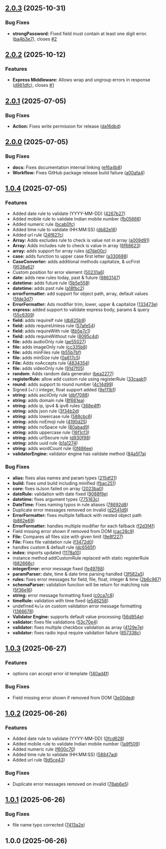 ## [2.0.3](https://github.com/khairnar2960/superform-validator/compare/v2.0.2...v2.0.3) (2025-10-31)

### Bug Fixes

* **strongPassword:** Fixed field must contain at least one digit error. ([ba4b3e7](https://github.com/khairnar2960/superform-validator/commit/ba4b3e728280e6e1652e093b67e196a3150f36d7)), closes [#2](https://github.com/khairnar2960/superform-validator/issues/2)
## [2.0.2](https://github.com/khairnar2960/superform-validator/compare/v2.0.1...v2.0.2) (2025-10-12)

### Features

* **Express Middleware:** Allows wrap and ungroup errors in response ([d961dfc](https://github.com/khairnar2960/superform-validator/commit/d961dfc41612503427b7df1e01808ca2039c094e)), closes [#1](https://github.com/khairnar2960/superform-validator/issues/1)
## [2.0.1](https://github.com/khairnar2960/superform-validator/compare/v2.0.0...v2.0.1) (2025-07-05)

### Bug Fixes

* **Action:** Fixes write permission for release ([da16dbd](https://github.com/khairnar2960/superform-validator/commit/da16dbd5c9a67e5b790248bcee3deaed351db148))
## [2.0.0](https://github.com/khairnar2960/superform-validator/compare/v1.0.4...v2.0.0) (2025-07-05)

### Bug Fixes

* **docs:** Fixes documentation internal linking ([ef6a4b8](https://github.com/khairnar2960/superform-validator/commit/ef6a4b8d1c7754d7eedd8f25128035a872aacd83))
* **Workflow:** Fixes GitHub package release build failure ([a00afa4](https://github.com/khairnar2960/superform-validator/commit/a00afa4a2140d0ee8969deaa73ca4d8ae4cf8822))
## [1.0.4](https://github.com/khairnar2960/superform-validator/compare/v1.0.3...v1.0.4) (2025-07-05)

### Features

* Added date rule to validate (YYYY-MM-DD) ([4267b27](https://github.com/khairnar2960/superform-validator/commit/4267b27510c439d9036e42e92a43ea4a488d9c7b))
* Added mobile rule to validate Indian mobile number ([fb05666](https://github.com/khairnar2960/superform-validator/commit/fb05666f47a4c37cd5669593d6e2784ef93e8506))
* Added numeric rule ([bcab0fc](https://github.com/khairnar2960/superform-validator/commit/bcab0fc364fdd3a2ab7b20662522909815c56d1f))
* Added time rule to validate (HH:MM:SS) ([db82e16](https://github.com/khairnar2960/superform-validator/commit/db82e16711627724962940336de3401ee1fcb227))
* Added url rule ([24f827c](https://github.com/khairnar2960/superform-validator/commit/24f827cc565f7e6e48137e99d8cfd0c69d78839d))
* **Array:** Adds excludes rule to check is value not in array ([a009d91](https://github.com/khairnar2960/superform-validator/commit/a009d915c94ec54ed40911ee996184659534520b))
* **Array:** Adds includes rule to check is value in array ([6f68623](https://github.com/khairnar2960/superform-validator/commit/6f68623fedc21faf487352977b183a227a07d1ff))
* **array:** adds support for array rules ([d7de00c](https://github.com/khairnar2960/superform-validator/commit/d7de00c938d7d3d256acf9df216e538e5759fbd4))
* **case:** adds function to upper case first letter ([a330688](https://github.com/khairnar2960/superform-validator/commit/a3306888299655b69f66a7c8ff563271e5ecacb0))
* **CaseConverter:** adds additional methods capitalize, & ucFirst ([9538a62](https://github.com/khairnar2960/superform-validator/commit/9538a62f74a309b6be13b2299ce2d0731fb5831c))
* Custom position for error element ([50231a6](https://github.com/khairnar2960/superform-validator/commit/50231a66f383166b8d7e8c94ababb2a71b7eb66f))
* **date:** adds new rules today, past & future ([9863147](https://github.com/khairnar2960/superform-validator/commit/98631478762cf400a381efe78de8ecb7097a4ca6))
* **datetime:** adds future rule ([5b5e558](https://github.com/khairnar2960/superform-validator/commit/5b5e558df2812100abe516b9e38ae1de331ea155))
* **datetime:** adds past rule ([a18fbc2](https://github.com/khairnar2960/superform-validator/commit/a18fbc2ab428f10aaba22f97deff3c3158ef8829))
* **errorFormatter:** add support for object path, array, default values ([5fde3d7](https://github.com/khairnar2960/superform-validator/commit/5fde3d7486c3d079e13014abd0787076c5612724))
* **ErrorFormatter:** Ads modifier trim, lower, upper & capitalize ([133473e](https://github.com/khairnar2960/superform-validator/commit/133473e983955fd99c4767249d1171026c3d67e4))
* **express:** added support to validate express body, params & query ([55c6309](https://github.com/khairnar2960/superform-validator/commit/55c630962204a953580c4e91ad8931b9ddc79787))
* **field:** adds requireIf rule ([db825b9](https://github.com/khairnar2960/superform-validator/commit/db825b99ed041ba23f0627aae994c5720f6b8648))
* **field:** adds requireUnless rule ([57afe54](https://github.com/khairnar2960/superform-validator/commit/57afe54ac8cd22df932033a162954568c81938da))
* **field:** adds requireWith rule ([8b5e7c1](https://github.com/khairnar2960/superform-validator/commit/8b5e7c17e16cdf1f707618a10d597e0420b4ada4))
* **field:** adds requireWithout rule ([8095c4d](https://github.com/khairnar2960/superform-validator/commit/8095c4d2552fd4e18699c91f935015d51fdbfa6b))
* **file:** adds audioOnly rule ([ae55027](https://github.com/khairnar2960/superform-validator/commit/ae550278227fcd4d83a613bfad37cdb151fbbec5))
* **file:** adds imageOnly rule ([cc335b8](https://github.com/khairnar2960/superform-validator/commit/cc335b80542bc91fce713f2d006215ee4eefe911))
* **file:** adds minFiles rule ([b55b7bf](https://github.com/khairnar2960/superform-validator/commit/b55b7bffd7d22d285a2431cda1a16e559ae528b0))
* **file:** adds minSize rule ([0a617c5](https://github.com/khairnar2960/superform-validator/commit/0a617c50e0d87b74234ccae436813e20d1e2f2a9))
* **File:** Adds noAccepts rule ([4834354](https://github.com/khairnar2960/superform-validator/commit/483435472424bb036c01af471625904bb9af77f9))
* **file:** adds videoOnly rule ([91d7f05](https://github.com/khairnar2960/superform-validator/commit/91d7f0560e249ffde9bd5e5dde316c15a916a87a))
* **random:** Adds random data generator ([bea2277](https://github.com/khairnar2960/superform-validator/commit/bea2277f5319f02ca6fa98163c100007cd48c7c3))
* **registerRule:** allow add custom rule using registerRule ([33caab1](https://github.com/khairnar2960/superform-validator/commit/33caab1f35c88025703e48ad9509f50c1d161c46))
* **round:** adds support to round number ([4c14d99](https://github.com/khairnar2960/superform-validator/commit/4c14d99cabff98ddcade364b57bb7258aee8538b))
* Signed (+/-) integer, float support added ([9e111b1](https://github.com/khairnar2960/superform-validator/commit/9e111b1f79966db40ab79904462b5fa87e12af8a))
* **string:** adds asciiOnly rule ([dbf7088](https://github.com/khairnar2960/superform-validator/commit/dbf7088d6fe1043cb6c98e719f4c13b722292d3e))
* **string:** adds domain rule ([8f661ea](https://github.com/khairnar2960/superform-validator/commit/8f661eae06b86128f0330008b2c85461c22a940c))
* **string:** adds ip, ipv4 & ipv6 rules ([368e4ff](https://github.com/khairnar2960/superform-validator/commit/368e4ff47f6724bf8846f18468c14e462b7f6be7))
* **string:** adds json rule ([3f34b2d](https://github.com/khairnar2960/superform-validator/commit/3f34b2d2b7f4eec7c3cdc358eb96a35d51593509))
* **string:** adds lowercase rule ([588cbc6](https://github.com/khairnar2960/superform-validator/commit/588cbc62e902c8734c8ce713656bb937796dbb06))
* **string:** adds noEmoji rule ([4190d25](https://github.com/khairnar2960/superform-validator/commit/4190d25be2dcf105e80a4251457e54d5be473091))
* **string:** adds noSpace rule ([80abad9](https://github.com/khairnar2960/superform-validator/commit/80abad996ff93a8d71eb417f92c65c234ad2eca8))
* **string:** adds uppercase rule ([16f1cf3](https://github.com/khairnar2960/superform-validator/commit/16f1cf3cb4b212552cba8ecf50d3187ac4b1512f))
* **string:** adds urlSecure rule ([d930f98](https://github.com/khairnar2960/superform-validator/commit/d930f98acd2b8ba47d0b10be58c6127b67eaf97a))
* **string:** adds uuid rule ([b1a1274](https://github.com/khairnar2960/superform-validator/commit/b1a127496af8c5d774726dd9af942c776d9d7463))
* **string:** adds wordCount rule ([0f486ee](https://github.com/khairnar2960/superform-validator/commit/0f486ee173d1f8777d7e1ba3411040ed754c86fb))
* **validatorEngine:** validator engine has validate method ([84a5f7a](https://github.com/khairnar2960/superform-validator/commit/84a5f7a14a9c96062c6cb44b5c6d780fa926cc93))

### Bug Fixes

* **alias:** fixes alias names and param types ([215df21](https://github.com/khairnar2960/superform-validator/commit/215df21b06e44c3fe34c884bc7f94ae91c49a637))
* **build:** fixes umd build including minified ([fbac251](https://github.com/khairnar2960/superform-validator/commit/fbac25139d2a1125d3144ae54acc0c0b2c090ab0))
* **core:** fixes isJson failed on array ([2023ba0](https://github.com/khairnar2960/superform-validator/commit/2023ba0209bd42a72c7feca3103aa4e136cb887d))
* **dateRule:** validation with date fixed ([9088f9e](https://github.com/khairnar2960/superform-validator/commit/9088f9eeb4990f6b399e03633ac1613e37da5908))
* **datetime:** fixes argument types ([775163c](https://github.com/khairnar2960/superform-validator/commit/775163cb48e3987550012ef141c0f80116e7c827))
* **DateTime:** Fixes naming typos in rule aliases ([78692d8](https://github.com/khairnar2960/superform-validator/commit/78692d8dc5817ac8b5ff2e3612c9c0670909fcd4))
* Duplicate error messages removed on invalid ([d2541d9](https://github.com/khairnar2960/superform-validator/commit/d2541d98b602cd97e38430a3d0dc2b9029e6359a))
* **ErrorFormatter:** fixes multiple fallback with nested object path ([b862e69](https://github.com/khairnar2960/superform-validator/commit/b862e69d57751ff4754cfb659985e99695267745))
* **ErrorFormatter:** handles multiple modifier for each fallback ([f2d3f4f](https://github.com/khairnar2960/superform-validator/commit/f2d3f4f3b3e512c4782f951945a97367e995e00f))
* Field missing error shown if removed from DOM ([cac28c9](https://github.com/khairnar2960/superform-validator/commit/cac28c94ff5a9a329d096b3b6c1c227afe14dc66))
* **File:** Compares all files size with given limit ([9e8f227](https://github.com/khairnar2960/superform-validator/commit/9e8f2275976216a75efd1bb5d021ccae0c4764ca))
* **File:** Fixes file validation rule ([f3472d0](https://github.com/khairnar2960/superform-validator/commit/f3472d015cba9705c78b4f6387a72d928a525ab5))
* handles custom & default rule ([dc6565f](https://github.com/khairnar2960/superform-validator/commit/dc6565f9647984ed7b75f57ae7f33b004fa8bcce))
* **index:** imports updated ([1178a10](https://github.com/khairnar2960/superform-validator/commit/1178a10e8655e03b78c678a27b566aa02cce090f))
* instance method addCustomRule replaced with static registerRule ([682666c](https://github.com/khairnar2960/superform-validator/commit/682666c210c13b31f0e812b00dc9f97e9063a0ad))
* **integerError:** error message fixed ([fe49768](https://github.com/khairnar2960/superform-validator/commit/fe497689290f3d21b64cc5e2a8d993b3606906ec))
* **paramParser:** date, time & date time parsing handled ([3f582a5](https://github.com/khairnar2960/superform-validator/commit/3f582a55661ef24ba3618e7317694d6eeafb89da))
* **rules:** fixes error messages for field, file, float, integer & time ([2b6c967](https://github.com/khairnar2960/superform-validator/commit/2b6c967b3ae58dd3b1bc45177e9c6daaace529c4))
* **schemaParser:** validation function will be return for matching rule ([5f36e16](https://github.com/khairnar2960/superform-validator/commit/5f36e16ba530b935b17b41bcdee8acf6eb7b9007))
* **string:** error message formatting fixed ([c0ca7c8](https://github.com/khairnar2960/superform-validator/commit/c0ca7c81fa600fe587e2b1cb1a7c71e2640929af))
* **timeRule:** validation with time fixed ([e546258](https://github.com/khairnar2960/superform-validator/commit/e54625850a41c382a1614745cdf64a3c337f47a5))
* undefined `Rule` on custom validation error message formatting ([1366678](https://github.com/khairnar2960/superform-validator/commit/1366678af6ee050b8473a2804357e10dd3a02a61))
* **Validator Engine:** supports default value processing ([56d954e](https://github.com/khairnar2960/superform-validator/commit/56d954ec33b7cd5dc7e05bf8ef69f058da67ab05))
* **validator:** fixes file validations ([53c70e4](https://github.com/khairnar2960/superform-validator/commit/53c70e4533742367308d2da5835aee7b38dc2f64))
* **validator:** fixes multiple checkbox validation as array ([4129e7e](https://github.com/khairnar2960/superform-validator/commit/4129e7e10a54944a7cd2c665d3fc83e32518416b))
* **validator:** fixes radio input require validation failure ([857338c](https://github.com/khairnar2960/superform-validator/commit/857338c08a7d2fb0a7194bde22919c61ee52d5f9))
## [1.0.3](https://github.com/khairnar2960/superform-validator/compare/v1.0.2...v1.0.3) (2025-06-27)

### Features

* options can accept error id template ([140ad4f](https://github.com/khairnar2960/superform-validator/commit/140ad4ffdfee04720923cdb57ad3b9bf13dc3035))

### Bug Fixes

* Field missing error shown if removed from DOM ([3e00ded](https://github.com/khairnar2960/superform-validator/commit/3e00ded8881f603c4834c3f46c677fda31c2d95f))
## [1.0.2](https://github.com/khairnar2960/superform-validator/compare/v1.0.1...v1.0.2) (2025-06-26)

### Features

* Added date rule to validate (YYYY-MM-DD) ([0fcd628](https://github.com/khairnar2960/superform-validator/commit/0fcd6286ac090c52f6cbb9542942b1c9c9936788))
* Added mobile rule to validate Indian mobile number ([1a9f509](https://github.com/khairnar2960/superform-validator/commit/1a9f5099cd2acedf190d05bcfcf8e1d88b1f9c47))
* Added numeric rule ([f600c70](https://github.com/khairnar2960/superform-validator/commit/f600c70b686df1586c1d9463de648347d4f2b78c))
* Added time rule to validate (HH:MM:SS) ([58847ad](https://github.com/khairnar2960/superform-validator/commit/58847ade68b6d9fe51b5aed9f537f8cfa1f89f26))
* Added url rule ([9d5ce43](https://github.com/khairnar2960/superform-validator/commit/9d5ce437db947936fd0c8b75e707ba33f2c5a371))

### Bug Fixes

* Duplicate error messages removed on invalid ([78ab6e5](https://github.com/khairnar2960/superform-validator/commit/78ab6e5486a22ec7c595b3e8e4d51a90a7cd6b51))
## [1.0.1](https://github.com/khairnar2960/superform-validator/compare/v1.0.0...v1.0.1) (2025-06-26)

### Bug Fixes

* file name typo corrected ([7413a2e](https://github.com/khairnar2960/superform-validator/commit/7413a2e07f589e42a6462cb970df148bf0dcb7c2))
## 1.0.0 (2025-06-26)
